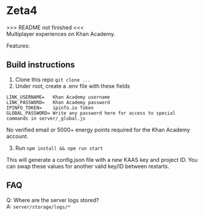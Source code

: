 # Zeta4

\>\>\> README not finished \<\<\<<br>
Multiplayer experiences on Khan Academy.

Features:


## Build instructions
1. Clone this repo `git clone ...`
2. Under root, create a .env file with these fields
```
LINK_USERNAME=   Khan Academy username
LINK_PASSWORD=   Khan Academy password
IPINFO_TOKEN=    ipinfo.io Token
GLOBAL_PASSWORD= Write any password here for access to special commands in server/_global.js
```

No verified email or 5000+ energy points required for the Khan Academy account.

3. Run `npm install && npm run start`

This will generate a config.json file with a new KAAS key and project ID. You can swap these values for another valid key/ID between restarts.


## FAQ
Q: Where are the server logs stored?<br>
A: `server/storage/logs/*`

